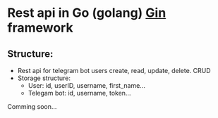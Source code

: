 <h1>Rest api in Go (golang) <a href="https://github.com/gin-gonic/gin/">Gin</a> framework</h1>

## Structure:
 * Rest api for telegram bot users create, read, update, delete. CRUD
 * Storage structure: 
	 * User: id, userID, username, first_name...
	 * Telegam bot: id, username, token...









<p>Comming soon...</p>
